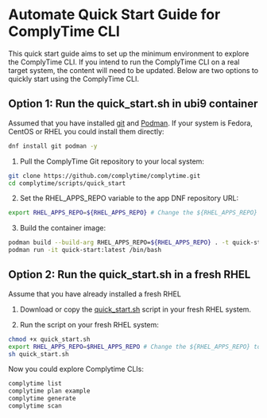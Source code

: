 # Automate Quick Start Guide for ComplyTime CLI

This quick start guide aims to set up the minimum environment to explore the ComplyTime CLI.
If you intend to run the ComplyTime CLI on a real target system, the content will need to be updated.
Below are two options to quickly start using the ComplyTime CLI.

## Option 1: Run the quick_start.sh in ubi9 container
Assumed that you have installed [git](https://git-scm.com/book/en/v2/Getting-Started-Installing-Git) and [Podman](https://podman.io/docs/installation). If your system is Fedora, CentOS or RHEL you could install them directly:

```bash
dnf install git podman -y
```

1. Pull the ComplyTime Git repository to your local system:

```bash
git clone https://github.com/complytime/complytime.git
cd complytime/scripts/quick_start
```

2. Set the RHEL_APPS_REPO variable to the app DNF repository URL:

```bash
export RHEL_APPS_REPO=${RHEL_APPS_REPO} # Change the ${RHEL_APPS_REPO} to the app dnf repo
```

3. Build the container image:

```bash
podman build --build-arg RHEL_APPS_REPO=${RHEL_APPS_REPO} . -t quick-start:latest
podman run -it quick-start:latest /bin/bash
```

## Option 2: Run the quick_start.sh in a fresh RHEL
Assume that you have already installed a fresh RHEL
1. Download or copy the [quick_start.sh](quick_start.sh) script in your fresh RHEL system.

2. Run the script on your fresh RHEL system:

```bash
chmod +x quick_start.sh
export RHEL_APPS_REPO=$RHEL_APPS_REPO # Change the ${RHEL_APPS_REPO} to the app dnf repo
sh quick_start.sh
```

Now you could explore Complytime CLIs:
```bash
complytime list
complytime plan example
complytime generate
complytime scan
```
